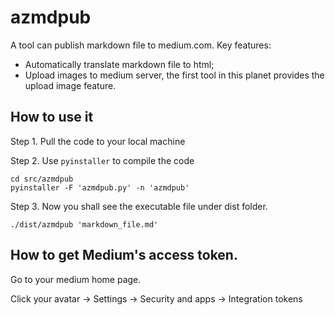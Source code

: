 # azmdpub

A tool can publish markdown file to medium.com. Key features:

* Automatically translate markdown file to html;
* Upload images to medium server, the first tool in this planet provides the upload image feature.

## How to use it

Step 1. Pull the code to your local machine

Step 2. Use `pyinstaller` to compile the code

```
cd src/azmdpub
pyinstaller -F 'azmdpub.py' -n 'azmdpub'
```

Step 3. Now you shall see the executable file under dist folder. 

```
./dist/azmdpub 'markdown_file.md'
```

## How to get Medium's access token. 

Go to your medium home page. 

Click your avatar -> Settings -> Security and apps -> Integration tokens
